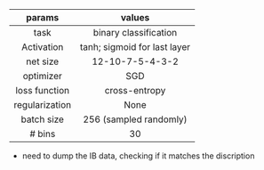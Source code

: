 | params | values |
| :-: | :-: |
| task | binary classification |
| Activation | tanh; sigmoid for last layer |
| net size | 12-10-7-5-4-3-2 |
| optimizer | SGD |
| loss function | cross-entropy |
| regularization | None |
| batch size | 256 (sampled randomly) |
| # bins | 30 |

* need to dump the IB data, checking if it matches the discription